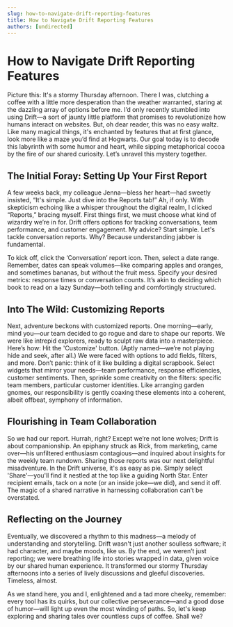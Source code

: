 ```yaml
---
slug: how-to-navigate-drift-reporting-features
title: How to Navigate Drift Reporting Features
authors: [undirected]
---
```


# How to Navigate Drift Reporting Features

Picture this: It's a stormy Thursday afternoon. There I was, clutching a coffee with a little more desperation than the weather warranted, staring at the dazzling array of options before me. I’d only recently stumbled into using Drift—a sort of jaunty little platform that promises to revolutionize how humans interact on websites. But, oh dear reader, this was no easy waltz. Like many magical things, it's enchanted by features that at first glance, look more like a maze you’d find at Hogwarts. Our goal today is to decode this labyrinth with some humor and heart, while sipping metaphorical cocoa by the fire of our shared curiosity. Let’s unravel this mystery together.

## The Initial Foray: Setting Up Your First Report

A few weeks back, my colleague Jenna—bless her heart—had sweetly insisted, “It's simple. Just dive into the Reports tab!” Ah, if only. With skepticism echoing like a whisper throughout the digital realm, I clicked “Reports,” bracing myself. First things first, we must choose what kind of wizardry we’re in for. Drift offers options for tracking conversations, team performance, and customer engagement. My advice? Start simple. Let's tackle conversation reports. Why? Because understanding jabber is fundamental. 

To kick off, click the ‘Conversation’ report icon. Then, select a date range. Remember, dates can speak volumes—like comparing apples and oranges, and sometimes bananas, but without the fruit mess. Specify your desired metrics: response times or conversation counts. It’s akin to deciding which book to read on a lazy Sunday—both telling and comfortingly structured.

## Into The Wild: Customizing Reports

Next, adventure beckons with customized reports. One morning—early, mind you—our team decided to go rogue and dare to shape our reports. We were like intrepid explorers, ready to sculpt raw data into a masterpiece. Here’s how: Hit the 'Customize' button. (Aptly named—we’re not playing hide and seek, after all.) We were faced with options to add fields, filters, and more. Don’t panic: think of it like building a digital scrapbook. Select widgets that mirror your needs—team performance, response efficiencies, customer sentiments. Then, sprinkle some creativity on the filters: specific team members, particular customer identities. Like arranging garden gnomes, our responsibility is gently coaxing these elements into a coherent, albeit offbeat, symphony of information.

## Flourishing in Team Collaboration

So we had our report. Hurrah, right? Except we’re not lone wolves; Drift is about companionship. An epiphany struck as Rick, from marketing, came over—his unfiltered enthusiasm contagious—and inquired about insights for the weekly team rundown. Sharing those reports was our next delightful misadventure. In the Drift universe, it's as easy as pie. Simply select 'Share'—you'll find it nestled at the top like a guiding North Star. Enter recipient emails, tack on a note (or an inside joke—we did), and send it off. The magic of a shared narrative in harnessing collaboration can’t be overstated. 

## Reflecting on the Journey

Eventually, we discovered a rhythm to this madness—a melody of understanding and storytelling. Drift wasn't just another soulless software; it had character, and maybe moods, like us. By the end, we weren’t just reporting; we were breathing life into stories wrapped in data, given voice by our shared human experience. It transformed our stormy Thursday afternoons into a series of lively discussions and gleeful discoveries. Timeless, almost.

As we stand here, you and I, enlightened and a tad more cheeky, remember: every tool has its quirks, but our collective perseverance—and a good dose of humor—will light up even the most winding of paths. So, let's keep exploring and sharing tales over countless cups of coffee. Shall we?